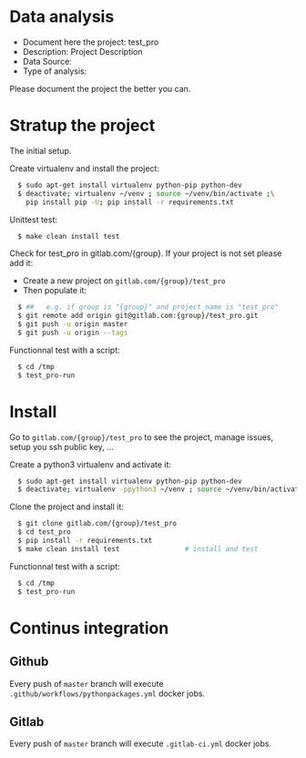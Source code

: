 # Data analysis
- Document here the project: test_pro
- Description: Project Description
- Data Source:
- Type of analysis:

Please document the project the better you can.

# Stratup the project

The initial setup.

Create virtualenv and install the project:
```bash
  $ sudo apt-get install virtualenv python-pip python-dev
  $ deactivate; virtualenv ~/venv ; source ~/venv/bin/activate ;\
    pip install pip -U; pip install -r requirements.txt
```

Unittest test:
```bash
  $ make clean install test
```

Check for test_pro in gitlab.com/{group}.
If your project is not set please add it:

- Create a new project on `gitlab.com/{group}/test_pro`
- Then populate it:

```bash
  $ ##   e.g. if group is "{group}" and project_name is "test_pro"
  $ git remote add origin git@gitlab.com:{group}/test_pro.git
  $ git push -u origin master
  $ git push -u origin --tags
```

Functionnal test with a script:
```bash
  $ cd /tmp
  $ test_pro-run
```
# Install
Go to `gitlab.com/{group}/test_pro` to see the project, manage issues,
setup you ssh public key, ...

Create a python3 virtualenv and activate it:
```bash
  $ sudo apt-get install virtualenv python-pip python-dev
  $ deactivate; virtualenv -ppython3 ~/venv ; source ~/venv/bin/activate
```

Clone the project and install it:
```bash
  $ git clone gitlab.com/{group}/test_pro
  $ cd test_pro
  $ pip install -r requirements.txt
  $ make clean install test                # install and test
```
Functionnal test with a script:
```bash
  $ cd /tmp
  $ test_pro-run
``` 

# Continus integration
## Github 
Every push of `master` branch will execute `.github/workflows/pythonpackages.yml` docker jobs.
## Gitlab
Every push of `master` branch will execute `.gitlab-ci.yml` docker jobs.
